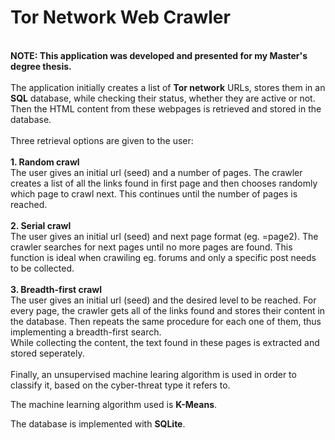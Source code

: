 # Tor Network Web Crawler
<br>
<b>NOTE: This application was developed and presented for my Master's degree thesis.</b>
<br>
<br>
The application initially creates a list of <b>Tor network</b> URLs, stores them in an <b>SQL</b> database, while
checking their status, whether they are active or not. Then the HTML content from these webpages is retrieved and stored in the database.
<br>
<br>
Three retrieval options are given to the user:<br>
<br>
<b>1. Random crawl</b>
<br>
   The user gives an initial url (seed) and a number of pages.
   The crawler creates a list of all the links found in first page and then chooses
   randomly which page to crawl next. This continues until the number of pages
   is reached.
<br>  
<br>
<b>2. Serial crawl</b>
<br>
   The user gives an initial url (seed) and next page format (eg. =page2).
   The crawler searches for next pages until no more pages are found.
   This function is ideal when crawiling eg. forums and only a specific post needs
   to be collected.
<br>
<br>
<b>3. Breadth-first crawl</b>
<br>
   The user gives an initial url (seed) and the desired level to be reached.
   For every page, the crawler gets all of the links found and stores their content in
   the database. Then repeats the same procedure for each one of them, thus implementing
   a breadth-first search.
<br>   
While collecting the content, the text found in these pages is extracted and stored seperately.
<br>
<br>
Finally, an unsupervised machine learing algorithm is used in order to classify it, based on the cyber-threat type it refers to.

The machine learning algorithm used is <b>K-Means</b>.

The database is implemented with <b>SQLite</b>.

